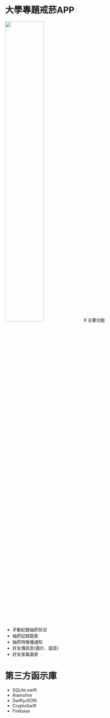 # 大學專題戒菸APP
<img src="https://i.imgur.com/xETXCJw.jpg" width="50%">
# 主要功能

- 手動紀錄抽菸狀況
- 抽菸記錄圖表
- 抽菸時推播通知
- 好友傳訊息(圖片、語音)
- 好友查看圖表

# 第三方函示庫

- SQLite.swift
- Alamofire
- SwiftyJSON
- CryptoSwift
- Firebase
